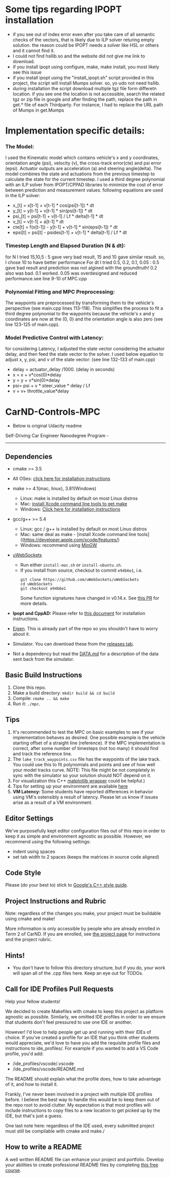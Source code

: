 # Some tips regarding IPOPT installation
- if you see out of index error even after you take care of all semantic checks of the vectors, that is likely due to ILP solver returing empty solution. the reason could be IPOPT needs a solver like HSL or others and it cannot find it.
-  I could not find hsllib.so and the website did not give me link to download. 
- if you install ipopt using configure, make, make install, you most likely see this issue
- if you install ipopt using the "install_ipopt.sh" script provided in this project, the script will install Mumps solver.
so, yo udo not need hsllib. 
- during installation the script download multiple tgz file form differetn location. if you see one the location is not 
accessible, search the related tgz or zip file in google and after finding the path, replace the path in get.* file of each Thirdparty. For instance, I had to replace the URL path of Mumps in get.Mumps 

# Implementation specific details:
### The Model: 
I used the Kinematic model which contains vehicle's x and y coordinates, orientation angle (psi), velocity (v), the cross-track error(cte) and psi error (epsi). Actuator outputs are acceleration (a) and steering angle(delta). The model combines the state and actuations from the previous timestep to calculate the state for the current timestep. 
I used a third degree polynomial with an ILP solver from IPOPT/CPPAD libraries to minimize the cost of error between prediction and measurement values. following equations are used in the ILP solver:
- x_[t] = x[t-1] + v[t-1] * cos(psi[t-1]) * dt
- y_[t] = y[t-1] + v[t-1] * sin(psi[t-1]) * dt
- psi_[t] = psi[t-1] + v[t-1] / Lf * delta[t-1] * dt
- v_[t] = v[t-1] + a[t-1] * dt
- cte[t] = f(x[t-1]) - y[t-1] + v[t-1] * sin(epsi[t-1]) * dt
- epsi[t] = psi[t] - psides[t-1] + v[t-1] * delta[t-1] / Lf * dt


### Timestep Length and Elapsed Duration (N & dt):
for N I tried 15,10,5 : 5 gave very bad result, 15 and 10 gave similar result. so, I chose 10 to have better performance
For dt I tried 0.5, 0.2, 0.1, 0.05 : 0.5 gave bad result and prediction was not algined with the groundtruth! 
0.2 also was bad. 0.1 worked. 0.05 was overdesigned and reduced performance.see line 9-10 of MPC.cpp 


### Polynomial Fitting and MPC Preprocessing: 

The waypoints are preprocessed by transforming them to the vehicle's perspective (see main.cpp lines 113-118). This simplifies the process to fit a third degree polynomial to the waypoints because the vehicle's x and y coordinates are now at the (0, 0) and the orientation angle is also zero (see line 123-125 of main.cpp).

### Model Predictive Control with Latency: 
for considering Latency, I adjusted the state vector considering the actuator delay, and then feed the state vector to the solver. 
I used below equation to adjust x, y, psi, and v of the state vector:  (see line 132-133 of main.cpp)
- delay = actuator_delay /1000. (delay in seconds) 
- x = x + v*cos(0)*delay
- y = y + v*sin(0)*delay
- psi= psi + v * steer_value * delay / Lf
- v = v+ throttle_value*delay



# CarND-Controls-MPC
- Below is original Udacity readme

Self-Driving Car Engineer Nanodegree Program - 

---

## Dependencies

* cmake >= 3.5
 * All OSes: [click here for installation instructions](https://cmake.org/install/)
* make >= 4.1(mac, linux), 3.81(Windows)
  * Linux: make is installed by default on most Linux distros
  * Mac: [install Xcode command line tools to get make](https://developer.apple.com/xcode/features/)
  * Windows: [Click here for installation instructions](http://gnuwin32.sourceforge.net/packages/make.htm)
* gcc/g++ >= 5.4
  * Linux: gcc / g++ is installed by default on most Linux distros
  * Mac: same deal as make - [install Xcode command line tools]((https://developer.apple.com/xcode/features/)
  * Windows: recommend using [MinGW](http://www.mingw.org/)
* [uWebSockets](https://github.com/uWebSockets/uWebSockets)
  * Run either `install-mac.sh` or `install-ubuntu.sh`.
  * If you install from source, checkout to commit `e94b6e1`, i.e.
    ```
    git clone https://github.com/uWebSockets/uWebSockets
    cd uWebSockets
    git checkout e94b6e1
    ```
    Some function signatures have changed in v0.14.x. See [this PR](https://github.com/udacity/CarND-MPC-Project/pull/3) for more details.

* **Ipopt and CppAD:** Please refer to [this document](https://github.com/udacity/CarND-MPC-Project/blob/master/install_Ipopt_CppAD.md) for installation instructions.
* [Eigen](http://eigen.tuxfamily.org/index.php?title=Main_Page). This is already part of the repo so you shouldn't have to worry about it.
* Simulator. You can download these from the [releases tab](https://github.com/udacity/self-driving-car-sim/releases).
* Not a dependency but read the [DATA.md](./DATA.md) for a description of the data sent back from the simulator.


## Basic Build Instructions

1. Clone this repo.
2. Make a build directory: `mkdir build && cd build`
3. Compile: `cmake .. && make`
4. Run it: `./mpc`.

## Tips

1. It's recommended to test the MPC on basic examples to see if your implementation behaves as desired. One possible example
is the vehicle starting offset of a straight line (reference). If the MPC implementation is correct, after some number of timesteps
(not too many) it should find and track the reference line.
2. The `lake_track_waypoints.csv` file has the waypoints of the lake track. You could use this to fit polynomials and points and see of how well your model tracks curve. NOTE: This file might be not completely in sync with the simulator so your solution should NOT depend on it.
3. For visualization this C++ [matplotlib wrapper](https://github.com/lava/matplotlib-cpp) could be helpful.)
4.  Tips for setting up your environment are available [here](https://classroom.udacity.com/nanodegrees/nd013/parts/40f38239-66b6-46ec-ae68-03afd8a601c8/modules/0949fca6-b379-42af-a919-ee50aa304e6a/lessons/f758c44c-5e40-4e01-93b5-1a82aa4e044f/concepts/23d376c7-0195-4276-bdf0-e02f1f3c665d)
5. **VM Latency:** Some students have reported differences in behavior using VM's ostensibly a result of latency.  Please let us know if issues arise as a result of a VM environment.

## Editor Settings

We've purposefully kept editor configuration files out of this repo in order to
keep it as simple and environment agnostic as possible. However, we recommend
using the following settings:

* indent using spaces
* set tab width to 2 spaces (keeps the matrices in source code aligned)

## Code Style

Please (do your best to) stick to [Google's C++ style guide](https://google.github.io/styleguide/cppguide.html).

## Project Instructions and Rubric

Note: regardless of the changes you make, your project must be buildable using
cmake and make!

More information is only accessible by people who are already enrolled in Term 2
of CarND. If you are enrolled, see [the project page](https://classroom.udacity.com/nanodegrees/nd013/parts/40f38239-66b6-46ec-ae68-03afd8a601c8/modules/f1820894-8322-4bb3-81aa-b26b3c6dcbaf/lessons/b1ff3be0-c904-438e-aad3-2b5379f0e0c3/concepts/1a2255a0-e23c-44cf-8d41-39b8a3c8264a)
for instructions and the project rubric.

## Hints!

* You don't have to follow this directory structure, but if you do, your work
  will span all of the .cpp files here. Keep an eye out for TODOs.

## Call for IDE Profiles Pull Requests

Help your fellow students!

We decided to create Makefiles with cmake to keep this project as platform
agnostic as possible. Similarly, we omitted IDE profiles in order to we ensure
that students don't feel pressured to use one IDE or another.

However! I'd love to help people get up and running with their IDEs of choice.
If you've created a profile for an IDE that you think other students would
appreciate, we'd love to have you add the requisite profile files and
instructions to ide_profiles/. For example if you wanted to add a VS Code
profile, you'd add:

* /ide_profiles/vscode/.vscode
* /ide_profiles/vscode/README.md

The README should explain what the profile does, how to take advantage of it,
and how to install it.

Frankly, I've never been involved in a project with multiple IDE profiles
before. I believe the best way to handle this would be to keep them out of the
repo root to avoid clutter. My expectation is that most profiles will include
instructions to copy files to a new location to get picked up by the IDE, but
that's just a guess.

One last note here: regardless of the IDE used, every submitted project must
still be compilable with cmake and make./

## How to write a README
A well written README file can enhance your project and portfolio.  Develop your abilities to create professional README files by completing [this free course](https://www.udacity.com/course/writing-readmes--ud777).
